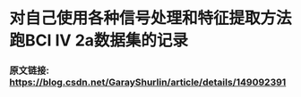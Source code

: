 # 对自己使用各种信号处理和特征提取方法跑BCI IV 2a数据集的记录
### 原文链接: https://blog.csdn.net/GarayShurlin/article/details/149092391
